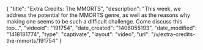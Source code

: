 {
    "title": "Extra Credits: The MMORTS",
    "description": "This week, we address the potential for the MMORTS genre, as well as the reasons why making one seems to be such a difficult challenge. Come discuss this top...",
    "videoid": "191754",
    "date_created": "1406055193",
    "date_modified": "1418181774",
    "type": "captivate",
    "layout": "video",
    "url": "\/v\/extra-credits-the-mmorts\/191754"
}